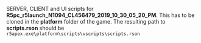 SERVER, CLIENT and UI scripts for **R5pc_r5launch_N1094_CL456479_2019_10_30_05_20_PM**.
This has to be cloned in the **platform** folder of the game.
The resulting path to **scripts.rson** should be `r5apex.exe\platform\scripts\vscripts\scripts.rson`
